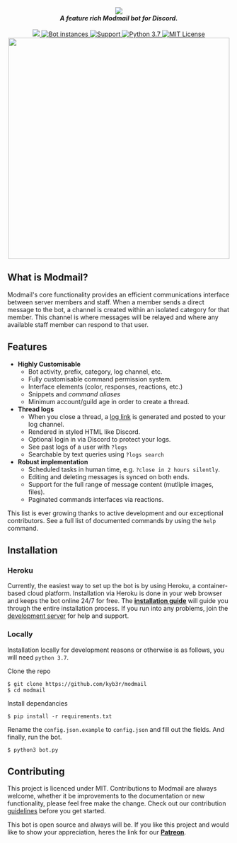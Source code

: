 <div align="center">
  <img src="https://i.imgur.com/o558Qnq.png" align="center">
  <br>
  <strong><i>A feature rich Modmail bot for Discord.</i></strong>
  <br>
  <br>
    
  <a href="https://heroku.com/deploy?template=https://github.com/kyb3r/modmail">
    <img src="https://img.shields.io/badge/deploy_to-heroku-997FBC.svg?style=for-the-badge">
  </a>
  <a href="https://github.com/kyb3r/modmail/">	
    <img src="https://api.modmail.tk/badges/instances.svg" alt="Bot instances">	
  </a>
  <a href="https://discord.gg/j5e9p8w">
    <img src="https://img.shields.io/discord/515071617815019520.svg?style=for-the-badge&colorB=7289DA" alt="Support">
  </a>
  
  <a href="https://patreon.com/kyber">
    <img src="https://img.shields.io/badge/patreon-donate-orange.svg?style=for-the-badge" alt="Python 3.7">
  </a>
  
  <a href="https://github.com/kyb3r/modmail/blob/master/LICENSE">
    <img src="https://img.shields.io/badge/license-mit-e74c3c.svg?style=for-the-badge" alt="MIT License">
  </a>

<br>
<img src='https://i.imgur.com/fru5Q07.png' align='center' width=500>
</div>


## What is Modmail?




Modmail's core functionality provides an efficient communications interface between server members and staff. When a member sends a direct message to the bot, a channel is created within an isolated category for that member. This channel is where messages will be relayed and where any available staff member can respond to that user.

## Features


* **Highly Customisable**
  * Bot activity, prefix, category, log channel, etc.
  * Fully customisable command permission system.
  * Interface elements (color, responses, reactions, etc.)
  * Snippets and *command aliases*
  * Minimum account/guild age in order to create a thread.
* **Thread logs**
  * When you close a thread, a [log link](https://logs.modmail.tk/example) is generated and posted to your log channel.
  * Rendered in styled HTML like Discord.
  * Optional login in via Discord to protect your logs.
  * See past logs of a user with `?logs`
  * Searchable by text queries using `?logs search`
* **Robust implementation**
  * Scheduled tasks in human time, e.g. `?close in 2 hours silently`.
  * Editing and deleting messages is synced on both ends.
  * Support for the full range of message content (mutliple images, files).
  * Paginated commands interfaces via reactions.
  
This list is ever growing thanks to active development and our exceptional contributors. See a full list of documented commands by using the `help` command.

## Installation

### Heroku
Currently, the easiest way to set up the bot is by using Heroku, a container-based cloud platform. Installation via Heroku is done in your web browser and keeps the bot online 24/7 for free. The [**installation guide**](https://github.com/kyb3r/modmail/wiki/Installation) will guide you through the entire installation process. If you run into any problems, join the [development server](https://discord.gg/etJNHCQ) for help and support. 

### Locally 
Installation locally for development reasons or otherwise is as follows, you will need `python 3.7`.

Clone the repo
```console
$ git clone https://github.com/kyb3r/modmail
$ cd modmail
```

Install dependancies
```console
$ pip install -r requirements.txt
```

Rename the `config.json.example` to `config.json` and fill out the fields. 
And finally, run the bot.
```console
$ python3 bot.py
```

## Contributing

This project is licenced under MIT. Contributions to Modmail are always welcome, whether it be improvements to the documentation or new functionality, please feel free make the change. Check out our contribution [guidelines](https://github.com/kyb3r/modmail/blob/master/CONTRIBUTING.md) before you get started. 

This bot is open source and always will be. If you like this project and would like to show your appreciation, heres the link for our **[Patreon](https://www.patreon.com/kyber)**. 
